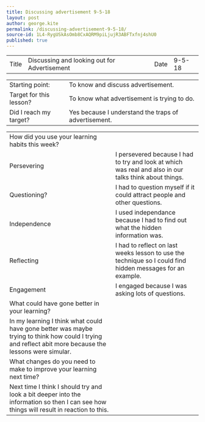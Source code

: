 ```yaml
---
title: Discussing advertisement 9-5-18
layout: post
author: george.kite
permalink: /discussing-advertisement-9-5-18/
source-id: 1L4-RygUSkAsOmb8CxAQRM9piLjujR3ABFTxfnj4shU0
published: true
---
```

<table>
  <tr>
    <td>Title</td>
    <td>Discussing and looking out for Advertisement</td>
    <td>Date</td>
    <td>9-5-18</td>
  </tr>
</table>


<table>
  <tr>
    <td>Starting point:</td>
    <td>To know and discuss advertisement.</td>
  </tr>
  <tr>
    <td>Target for this lesson?</td>
    <td>To know what advertisement is trying to do.</td>
  </tr>
  <tr>
    <td>Did I reach my target? </td>
    <td>Yes because I understand the traps of advertisement.</td>
  </tr>
</table>


<table>
  <tr>
    <td>How did you use your learning habits this week?</td>
    <td></td>
  </tr>
  <tr>
    <td>Persevering</td>
    <td>I persevered because I had to try and look at which was real and also in our talks think about things.</td>
  </tr>
  <tr>
    <td>Questioning?</td>
    <td>I had to question myself if it could attract people and other questions.</td>
  </tr>
  <tr>
    <td>Independence</td>
    <td>I used independance because I had to find out what the hidden information was.</td>
  </tr>
  <tr>
    <td>Reflecting</td>
    <td>I had to reflect on last weeks lesson to use the technique so I could find hidden messages for an example.</td>
  </tr>
  <tr>
    <td>Engagement</td>
    <td>I engaged because I was asking lots of questions.</td>
  </tr>
  <tr>
    <td>What could have gone better in your learning?</td>
    <td></td>
  </tr>
  <tr>
    <td>In my learning I think what could have gone better was maybe trying to think how could I trying and reflect abit more because the lessons were simular.</td>
    <td></td>
  </tr>
  <tr>
    <td>What changes do you need to make to improve your learning next time?</td>
    <td></td>
  </tr>
  <tr>
    <td>Next time I think I should try and look a bit deeper into the information so then I can see how things will result in reaction to this.</td>
    <td></td>
  </tr>
</table>


